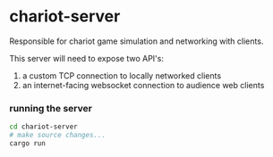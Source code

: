 # chariot-server

Responsible for chariot game simulation and networking with clients.

This server will need to expose two API's:
1. a custom TCP connection to locally networked clients
2. an internet-facing websocket connection to audience web clients

### running the server
```bash
cd chariot-server
# make source changes...
cargo run
```

